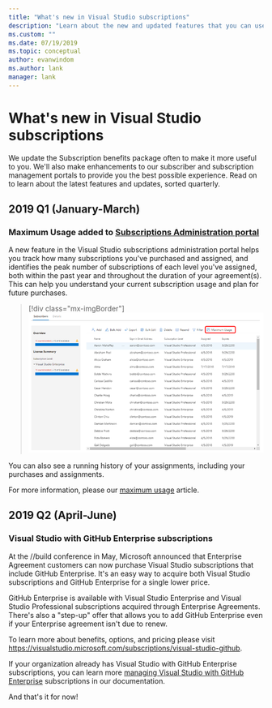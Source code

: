 ```yaml
---
title: "What's new in Visual Studio subscriptions"
description: "Learn about the new and updated features that you can use to manage Visual Studio subscriptions."
ms.custom: ""
ms.date: 07/19/2019
ms.topic: conceptual
author: evanwindom
ms.author: lank
manager: lank
---
```

# What&#39;s new in Visual Studio subscriptions

We update the Subscription benefits package often to make it more useful to you. We'll also make enhancements to our subscriber and subscription management portals to provide you the best possible experience.  Read on to learn about the latest features and updates, sorted quarterly.

## 2019 Q1 (January-March)

### Maximum Usage added to [Subscriptions Administration portal](https://manage.visualstudio.com)
A new feature in the Visual Studio subscriptions administration portal helps you track how many subscriptions you've purchased and assigned, and identifies the peak number of subscriptions of each level you've assigned, both within the past year and throughout the duration of your agreement(s). This can help you understand your current subscription usage and plan for future purchases. 

  > [!div class="mx-imgBorder"]
  > ![Maximum Usage Menu](_img/maximum-usage/maximum-usage-menu.png)

You can also see a running history of your assignments, including your purchases and assignments.   

For more information, please our [maximum usage](maximum-usage.md) article. 

## 2019 Q2 (April-June)

### Visual Studio with GitHub Enterprise subscriptions
At the //build conference in May, Microsoft announced that Enterprise Agreement customers can now purchase Visual Studio subscriptions that include GitHub Enterprise.  It's an easy way to acquire both Visual Studio subscriptions and GitHub Enterprise for a single lower price.  

GitHub Enterprise is available with Visual Studio Enterprise and Visual Studio Professional subscriptions acquired through Enterprise Agreements. There's also a "step-up" offer that allows you to add GitHub Enterprise even if your Enterprise agreement isn't due to renew.

To learn more about benefits, options, and pricing please visit https://visualstudio.microsoft.com/subscriptions/visual-studio-github. 

If your organization already has Visual Studio with GitHub Enterprise subscriptions, you can learn more [managing Visual Studio with GitHub Enterprise](assign-github.md) subscriptions in our documentation.  

And that's it for now!


